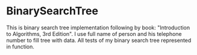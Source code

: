 # BinarySearchTree

This is binary search tree implementation following by book: "Introduction to Algorithms, 3rd Edition".
I use full name of person and his telephone number to fill tree with data.
All tests of my binary search tree represented in <treeTest> function.

  
